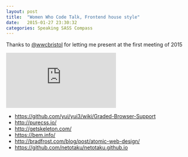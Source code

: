 ```yaml
---
layout: post
title:  "Women Who Code Talk, Frontend house style"
date:   2015-01-27 23:30:32
categories: Speaking SASS Compass
---
```



Thanks to <a href="http://twitter.com/wwcbristol">@wwcbristol</a> for letting me present at the first meeting of 2015

<div class="ratio">
<iframe src="https://docs.google.com/presentation/d/1plZvDw7iItwUopDqBc3jtQUVA39Iev4vND_L0b-qaZs/embed?start=false&loop=false&delayms=3000" frameborder="0" allowfullscreen="true" mozallowfullscreen="true" webkitallowfullscreen="true"></iframe>
</div>

<ul>
<li><a href="https://github.com/yui/yui3/wiki/Graded-Browser-Support">https://github.com/yui/yui3/wiki/Graded-Browser-Support</a></li>
<li><a href="http://purecss.io/">http://purecss.io/</a></li>
<li><a href="http://getskeleton.com/">http://getskeleton.com/</a></li>
<li><a href="https://bem.info/">https://bem.info/</a></li>
<li><a href="http://bradfrost.com/blog/post/atomic-web-design/">http://bradfrost.com/blog/post/atomic-web-design/</a></li>
<li><a href="https://github.com/netotaku/netotaku.github.io">https://github.com/netotaku/netotaku.github.io</a></li>
</ul>
